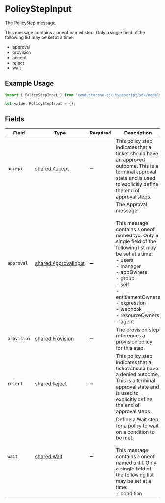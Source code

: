 # PolicyStepInput

The PolicyStep message.

This message contains a oneof named step. Only a single field of the following list may be set at a time:
  - approval
  - provision
  - accept
  - reject
  - wait


## Example Usage

```typescript
import { PolicyStepInput } from "conductorone-sdk-typescript/sdk/models/shared";

let value: PolicyStepInput = {};
```

## Fields

| Field                                                                                                                                                                                                                                                                 | Type                                                                                                                                                                                                                                                                  | Required                                                                                                                                                                                                                                                              | Description                                                                                                                                                                                                                                                           |
| --------------------------------------------------------------------------------------------------------------------------------------------------------------------------------------------------------------------------------------------------------------------- | --------------------------------------------------------------------------------------------------------------------------------------------------------------------------------------------------------------------------------------------------------------------- | --------------------------------------------------------------------------------------------------------------------------------------------------------------------------------------------------------------------------------------------------------------------- | --------------------------------------------------------------------------------------------------------------------------------------------------------------------------------------------------------------------------------------------------------------------- |
| `accept`                                                                                                                                                                                                                                                              | [shared.Accept](../../../sdk/models/shared/accept.md)                                                                                                                                                                                                                 | :heavy_minus_sign:                                                                                                                                                                                                                                                    | This policy step indicates that a ticket should have an approved outcome. This is a terminal approval state and is used to explicitly define the end of approval steps.                                                                                               |
| `approval`                                                                                                                                                                                                                                                            | [shared.ApprovalInput](../../../sdk/models/shared/approvalinput.md)                                                                                                                                                                                                   | :heavy_minus_sign:                                                                                                                                                                                                                                                    | The Approval message.<br/><br/>This message contains a oneof named typ. Only a single field of the following list may be set at a time:<br/>  - users<br/>  - manager<br/>  - appOwners<br/>  - group<br/>  - self<br/>  - entitlementOwners<br/>  - expression<br/>  - webhook<br/>  - resourceOwners<br/>  - agent<br/> |
| `provision`                                                                                                                                                                                                                                                           | [shared.Provision](../../../sdk/models/shared/provision.md)                                                                                                                                                                                                           | :heavy_minus_sign:                                                                                                                                                                                                                                                    | The provision step references a provision policy for this step.                                                                                                                                                                                                       |
| `reject`                                                                                                                                                                                                                                                              | [shared.Reject](../../../sdk/models/shared/reject.md)                                                                                                                                                                                                                 | :heavy_minus_sign:                                                                                                                                                                                                                                                    | This policy step indicates that a ticket should have a denied outcome. This is a terminal approval state and is used to explicitly define the end of approval steps.                                                                                                  |
| `wait`                                                                                                                                                                                                                                                                | [shared.Wait](../../../sdk/models/shared/wait.md)                                                                                                                                                                                                                     | :heavy_minus_sign:                                                                                                                                                                                                                                                    | Define a Wait step for a policy to wait on a condition to be met.<br/><br/>This message contains a oneof named until. Only a single field of the following list may be set at a time:<br/>  - condition<br/>                                                          |